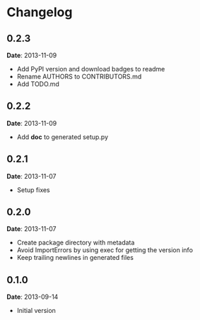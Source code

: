# Changelog

## 0.2.3

**Date**: 2013-11-09

* Add PyPI version and download badges to readme
* Rename AUTHORS to CONTRIBUTORS.md
* Add TODO.md

## 0.2.2

**Date**: 2013-11-09

* Add __doc__ to generated setup.py

## 0.2.1

**Date**: 2013-11-07

* Setup fixes

## 0.2.0

**Date**: 2013-11-07

* Create package directory with metadata
* Avoid ImportErrors by using exec for getting the version info
* Keep trailing newlines in generated files

## 0.1.0

**Date**: 2013-09-14

* Initial version
